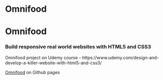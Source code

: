 # Omnifood
<h1>Omnifood</h1>
<h3>Build responsive real world websites with HTML5 and CSS3</h3>
Omnifood project on Udemy course - https://www.udemy.com/design-and-develop-a-killer-website-with-html5-and-css3/
<p><a href="https://romanyusupov2016.github.io/Omnifood/index.html">Omnifood</a> on Github pages</p>